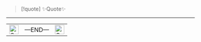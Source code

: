 # <center> </center>

>[!quote] ✨Quote✨

---





<div class="flex justify-center items-center">
        <table class="table-auto">
            <tr>
                <td class="px-2"><img src="https://raw.githubusercontent.com/Tarikul-Islam-Anik/Animated-Fluent-Emojis/master/Emojis/Travel%20and%20places/Construction.png" alt="Construction" width="25" height="25" /></td>
                <td class="px-2"><span class="animate-move-bg bg-gradient-to-r from-indigo-500 via-pink-500 to-indigo-500 bg-[length:400%] bg-clip-text text-transparent">—END—</span></td>
                <td class="px-2"><img src="https://raw.githubusercontent.com/Tarikul-Islam-Anik/Animated-Fluent-Emojis/master/Emojis/Travel%20and%20places/Construction.png" alt="Construction" width="25" height="25" /></td>
            </tr>
        </table>
    </div>
